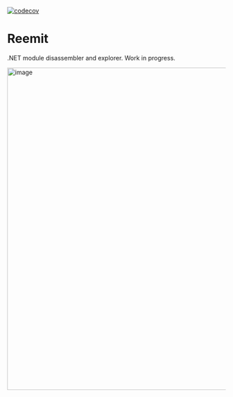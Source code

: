 [![codecov](https://codecov.io/gh/v0idzz/Reemit/graph/badge.svg?token=94NQSJSTC6)](https://codecov.io/gh/v0idzz/Reemit)

# Reemit
.NET module disassembler and explorer. Work in progress.

<img width="1338" height="743" alt="image" src="https://github.com/user-attachments/assets/4deac0b4-c862-4167-9bbe-4f48187d93c4" />
